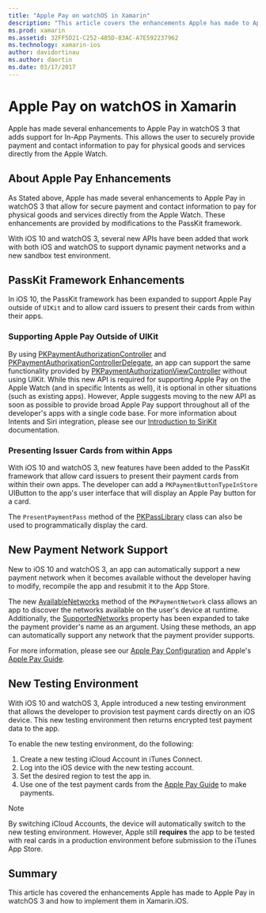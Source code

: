```yaml
---
title: "Apple Pay on watchOS in Xamarin"
description: "This article covers the enhancements Apple has made to Apple Pay in watchOS 3 and how to implement them in Xamarin.iOS for Apple Watch."
ms.prod: xamarin
ms.assetid: 32FF5D21-C252-485D-83AC-A7E592237962
ms.technology: xamarin-ios
author: davidortinau
ms.author: daortin
ms.date: 03/17/2017
---
```


# Apple Pay on watchOS in Xamarin

Apple has made several enhancements to Apple Pay in watchOS 3 that adds support for In-App Payments. This allows the user to securely provide payment and contact information to pay for physical goods and services directly from the Apple Watch.

## About Apple Pay Enhancements

As Stated above, Apple has made several enhancements to Apple Pay in watchOS 3 that allow for secure payment and contact information to pay for physical goods and services directly from the Apple Watch. These enhancements are provided by modifications to the PassKit framework.

With iOS 10 and watchOS 3, several new APIs have been added that work with both iOS and watchOS to support dynamic payment networks and a new sandbox test environment.

## PassKit Framework Enhancements

In iOS 10, the PassKit framework has been expanded to support Apple Pay outside of `UIKit` and to allow card issuers to present their cards from within their apps. 

### Supporting Apple Pay Outside of UIKit

By using [PKPaymentAuthorizationController](https://developer.apple.com/reference/passkit/pkpaymentauthorizationcontroller) and [PKPaymentAuthorixationControllerDelegate](https://developer.apple.com/reference/passkit/pkpaymentauthorizationcontrollerdelegate), an app can support the same functionality provided by [PKPaymentAuthorizationViewController](https://developer.apple.com/reference/passkit/pkpaymentauthorizationviewcontroller) without using UIKit. While this new API is required for supporting Apple Pay on the Apple Watch (and in specific Intents as well), it is optional in other situations (such as existing apps). However, Apple suggests moving to the new API as soon as possible to provide broad Apple Pay support throughout all of the developer's apps with a single code base. For more information about Intents and Siri integration, please see our [Introduction to SiriKit](~/ios/platform/sirikit/index.md) documentation.

### Presenting Issuer Cards from within Apps

With iOS 10 and watchOS 3, new features have been added to the PassKit framework that allow card issuers to present their payment cards from within their own apps. The developer can add a `PKPaymentButtonTypeInStore` UIButton to the app's user interface that will display an Apple Pay button for a card.

The `PresentPaymentPass` method of the [PKPassLibrary](https://developer.apple.com/reference/passkit/pkpasslibrary) class can also be used to programmatically display the card.

## New Payment Network Support

New to iOS 10 and watchOS 3, an app can automatically support a new payment network when it becomes available without the developer having to modify, recompile the app and resubmit it to the App Store.

The new [AvailableNetworks](https://developer.apple.com/reference/passkit/pkpaymentrequest/1833288-availablenetworks) method of the `PKPaymentNetwork` class allows an app to discover the networks available on the user's device at runtime. Additionally, the [SupportedNetworks](https://developer.apple.com/reference/passkit/pkpaymentrequest/1619329-supportednetworks) property has been expanded to take the payment provider's name as an argument. Using these methods, an app can automatically support any network that the payment provider supports.

For more information, please see our [Apple Pay Configuration](~/ios/platform/apple-pay.md) and Apple's [Apple Pay Guide](https://developer.apple.com/apple-pay/).

## New Testing Environment

With iOS 10 and watchOS 3, Apple introduced a new testing environment that allows the developer to provision test payment cards directly on an iOS device. This new testing environment then returns encrypted test payment data to the app.

To enable the new testing environment, do the following:

1. Create a new testing iCloud Account in iTunes Connect.
2. Log into the iOS device with the new testing account.
3. Set the desired region to test the app in.
4. Use one of the test payment cards from the [Apple Pay Guide](https://developer.apple.com/apple-pay/) to make payments.

> [!NOTE]
> By switching iCloud Accounts, the device will automatically switch to the new testing environment. However, Apple still **requires** the app to be tested with real cards in a production environment before submission to the iTunes App Store.

## Summary

This article has covered the enhancements Apple has made to Apple Pay in watchOS 3 and how to implement them in Xamarin.iOS.
